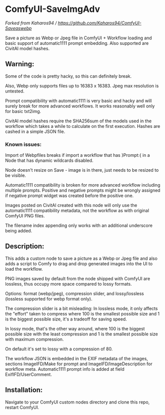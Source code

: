 # ComfyUI-SaveImgAdv

*Forked from Kaharos94 / https://github.com/Kaharos94/ComfyUI-Saveaswebp*

Save a picture as Webp or Jpeg file in ComfyUI + Workflow loading and basic support of automatic1111 prompt embedding. Also supported are CivitAI model hashes.

## Warning:

Some of the code is pretty hacky, so this can definitely break.

Also, Webp only supports files up to 16383 x 16383. Jpeg max resolution is untested.

Prompt compatibility with automatic1111 is very basic and hacky and will surely break for more advanced workflows. It works reasonably well only for basic txt2img.

CivitAI model hashes require the SHA256sum of the models used in the workflow which takes a while to calculate on the first execution. Hashes are cashed in a simple JSON file.

### Known issues:

Import of Webpfiles breaks if import a workflow that has }Prompt:{ in a Node that has dynamic wildcards disabled.

Node doesn't resize on Save - image is in there, just needs to be resized to be visible.

Automatic1111 compatibility is broken for more advanced workflow including multiple prompts. Positive and negative prompts might be wrongly assigned if negative prompt widget was created before the positive one.

Images posted on CivitAI created with this node will only use the automatic1111 compatibility metadata, not the workflow as with original ComfyUI PNG files.

The filename index appending only works with an additional underscore being added.

## Description:

This adds a custom node to save a picture as a Webp or Jpeg file and also adds a script to Comfy to drag and drop generated images into the UI to load the workflow.

PNG images saved by default from the node shipped with ComfyUI are lossless, thus occupy more space compared to lossy formats.

Options: format (webp/jpeg), compression slider, and lossy/lossless (lossless supported for webp format only).

The compression slider is a bit misleading: In lossless mode, it only affects the "effort" taken to compress where 100 is the smallest possible size and 1 is the biggest possible size, it's a tradeoff for saving speed.

In lossy mode, that's the other way around, where 100 is the biggest possible size with the least compression and 1 is the smallest possible size with maximum compression.

On default it's set to lossy with a compression of 80.

The workflow JSON is embedded in the EXIF metadata of the images, sections ImageIFD/Make for prompt and ImageIFD/ImageDescription for workflow meta. Automatic1111 prompt info is added at field ExifIFD/UserComment.

## Installation:

Navigate to your ComfyUI custom nodes directory and clone this repo, restart ComfyUI.
